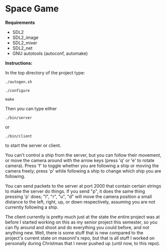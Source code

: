 Space Game
==========

__Requirements__

* SDL2
* SDL2\_image
* SDL2\_mixer
* SDL2\_net
* GNU autotools (autoconf, automake)

__Instructions:__

In the top directory of the project type:

    ./autogen.sh

    ./configure

    make

Then you can type either

    ./bin/server

or

    ./bin/client

to start the server or client.

You can't control a ship from the server, but you can follow their movement, or move the camera around with the arrow keys (press 'q' or 'e' to rotate camera). Press 'f' to toggle whether you are following a ship or moving the camera freely; press 'p' while following a ship to change which ship you are following.

You can send packets to the server at port 2000 that contain certain strings to make the server do things. If you send "p", it does the same thing pressing 'p' does; "l", "r", "u", "d" will move the camera position a small distance to the left, right, up, or down respectively, assuming you are not currently following a ship.

The client currently is pretty much just at the state the entire project was at before I started working on this as my senior project this semester, so you can fly around and shoot and do everything you could before, and not anything new. Well, there is some stuff that is new compared to the project's current state on masonnl's repo, but that is all stuff I worked on personally during Christmas that I never pushed up (until now, to this repo).
